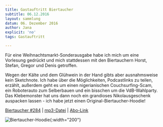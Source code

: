 ```yaml
---
title: Gastauftritt Biertaucher
subtitle: 06.12.2016
layout: sammlung
datum: 06. Dezember 2016
author: Jana
explicit: 'no'
tags: Gastauftritt

---
```


Für eine Weihnachtsmarkt-Sonderausgabe habe ich mich um eine Vorlesung gedrückt und mich stattdessen mit den Biertauchern Horst, Stefan, Gregor und Denis getroffen.

Wegen der Kälte und dem Glühwein in der Hand gibts aber ausnahmsweise kein Sketchnote.
Ich habe über die Möglichkeiten, Podcastlinks zu teilen, erzählt, außerdem geht es um einen nigerianischen Couchsurfing-Scam, ein Roboterauto zum Selberbauen und ein bisschen um die VdB-Wahlparty. Das Klebemonster hat uns dann noch ein grandioses Nikolausgeschenk auspacken lassen - ich habe jetzt einen Original-Biertaucher-Hoodie!

[Biertaucher #284](http://spielend-programmieren.at/de:podcast:biertaucher:2016:284) | [mp3-Datei](http://spielend-programmieren.at/biertaucherfiles/biertaucher284.mp3) | [Abo-Link](http://spielend-programmieren.at/biertaucher.xml)


![Biertaucher-Hoodie](http://www.lieblings-plaetzchen.com/photos/sammlungen/biertaucher-hoodie.jpg){:width="200"}
